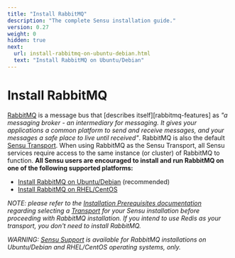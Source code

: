 ```yaml
---
title: "Install RabbitMQ"
description: "The complete Sensu installation guide."
version: 0.27
weight: 0
hidden: true
next:
  url: install-rabbitmq-on-ubuntu-debian.html
  text: "Install RabbitMQ on Ubuntu/Debian"
---
```


# Install RabbitMQ

[RabbitMQ][1] is a message bus that [describes itself][rabbitmq-features] as _"a
messaging broker - an intermediary for messaging. It gives your applications a
common platform to send and receive messages, and your messages a safe place to
live until received"_. RabbitMQ is also the default [Sensu Transport][3]. When
using RabbitMQ as the Sensu Transport, all Sensu services require access to the
same instance (or cluster) of RabbitMQ to function. **All Sensu users are
encouraged to install and run RabbitMQ on one of the following supported platforms:**

- [Install RabbitMQ on Ubuntu/Debian](install-rabbitmq-on-ubuntu-debian.html) (recommended)
- [Install RabbitMQ on RHEL/CentOS](install-rabbitmq-on-rhel-centos.html)

_NOTE: please refer to the [Installation Prerequisites documentation][5]
regarding selecting a [Transport][3] for your Sensu installation before
proceeding with RabbitMQ installation. If you intend to use Redis as your
transport, you don't need to install RabbitMQ._

_WARNING: [Sensu Support][4] is available for RabbitMQ installations on
Ubuntu/Debian and RHEL/CentOS operating systems, only._

[1]:  http://www.rabbitmq.com/
[2]:  http://www.rabbitmq.com/features.html
[3]:  ../reference/transport.html
[4]:  https://sensuapp.org/support
[5]:  installation-prerequisites.html#selecting-a-transport
